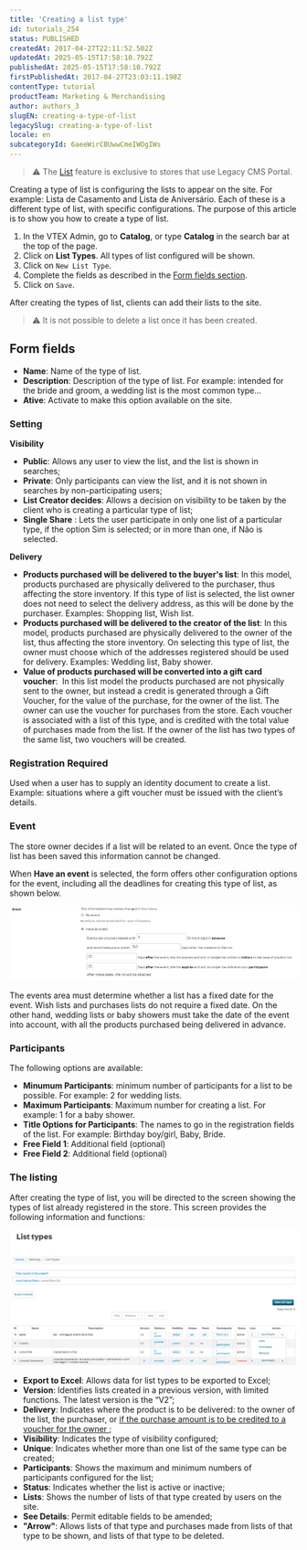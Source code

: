 ```yaml
---
title: 'Creating a list type'
id: tutorials_254
status: PUBLISHED
createdAt: 2017-04-27T22:11:52.502Z
updatedAt: 2025-05-15T17:58:10.792Z
publishedAt: 2025-05-15T17:58:10.792Z
firstPublishedAt: 2017-04-27T23:03:11.198Z
contentType: tutorial
productTeam: Marketing & Merchandising
author: authors_3
slugEN: creating-a-type-of-list
legacySlug: creating-a-type-of-list
locale: en
subcategoryId: 6aeeWirCBUwwCmeIWOgIWs
---
```


> ⚠️ The [List](/en/tutorial/what-is-a-list--4b4NsVFwA8kwqS8S82w4Go) feature is exclusive to stores that use Legacy CMS Portal.

Creating a type of list is configuring the lists to appear on the site. For example: Lista de Casamento and Lista de Aniversário. Each of these is a different type of list, with specific configurations. The purpose of this article is to show you how to create a type of list.

1. In the VTEX Admin, go to __Catalog__, or type __Catalog__ in the search bar at the top of the page.
2. Click on __List Types__.
  All types of list configured will be shown.
3. Click on `New List Type`.
4. Complete the fields as described in the [Form fields section](#form-fields).
5. Click on `Save`.

After creating the types of list, clients can add their lists to the site.

> ⚠️ It is not possible to delete a list once it has been created.

## Form fields

- **Name**: Name of the type of list.
- **Description**: Description of the type of list. For example: intended for the bride and groom, a wedding list is the most common type…
- **Ative**: Activate to make this option available on the site.

### Setting

**Visibility**

- **Public**: Allows any user to view the list, and the list is shown in searches;
- **Private**: Only participants can view the list, and it is not shown in searches by non-participating users;
- **List Creator decides**: Allows a decision on visibility to be taken by the client who is creating a particular type of list;
- **Single Share** : Lets the user participate in only one list of a particular type, if the option Sim is selected; or in more than one, if Não is selected.

**Delivery**

- **Products purchased will be delivered to the buyer's list**: In this model, products purchased are physically delivered to the purchaser, thus affecting the store inventory. If this type of list is selected, the list owner does not need to select the delivery address, as this will be done by the purchaser. Examples: Shopping list, Wish list.
- **Products purchased will be delivered to the creator of the list**: In this model, products purchased are physically delivered to the owner of the list, thus affecting the store inventory. On selecting this type of list, the owner must choose which of the addresses registered should be used for delivery. Examples: Wedding list, Baby shower.
- **Value of products purchased will be converted into a gift card voucher**:  In this list model the products purchased are not physically sent to the owner, but instead a credit is generated through a Gift Voucher, for the value of the purchase, for the owner of the list. The owner can use the voucher for purchases from the store. Each voucher is associated with a list of this type, and is credited with the total value of purchases made from the list. If the owner of the list has two types of the same list, two vouchers will be created.

### Registration Required

Used when a user has to supply an identity document to create a list. Example: situations where a gift voucher must be issued with the client’s details.

### Event

The store owner decides if a list will be related to an event. Once the type of list has been saved this information cannot be changed.

When **Have an event** is selected, the form offers other configuration options for the event, including all the deadlines for creating this type of list, as shown below.

![eventos.en](https://raw.githubusercontent.com/vtexdocs/help-center-content/refs/heads/main/docs/en/tutorials/catalog/list-types/creating-a-type-of-list_1.png)

The events area must determine whether a list has a fixed date for the event. Wish lists and purchases lists do not require a fixed date. On the other hand, wedding lists or baby showers must take the date of the event into account, with all the products purchased being delivered in advance.

### Participants

The following options are available:

- **Minumum Participants**: minimum number of participants for a list to be possible. For example: 2 for wedding lists.
- **Maximum Participants**: Maximum number for creating a list. For example: 1 for a baby shower. 
- **Title Options for Participants**: The names to go in the registration fields of the list. For example: Birthday boy/girl, Baby, Bride.
- **Free Field 1**: Additional field (optional)
- **Free Field 2**: Additional field (optional)

### The listing

After creating the type of list, you will be directed to the screen showing the types of list already registered in the store. This screen provides the following information and functions:

![listagem.en](https://raw.githubusercontent.com/vtexdocs/help-center-content/refs/heads/main/docs/en/tutorials/catalog/list-types/creating-a-type-of-list_2.png)

- **Export to Excel**: Allows data for list types to be exported to Excel;
- **Version**: Identifies lists created in a previous version, with limited functions. The latest version is the “V2”;
- **Delivery**: Indicates where the product is to be delivered: to the owner of the list, the purchaser, or [if the purchase amount is to be credited to a voucher for the owner ](/en/tutorial/setting-up-the-voucher-list "if the purchase amount is to be credited to a voucher for the owner ");
- **Visibility**: Indicates the type of visibility configured;
- **Unique**: Indicates whether more than one list of the same type can be created;
- **Participants**: Shows the maximum and minimum numbers of participants configured for the list;
- **Status**: Indicates whether the list is active or inactive;
- **Lists**: Shows the number of lists of that type created by users on the site.
- **See Details**: Permit editable fields to be amended;
- **"Arrow"**: Allows lists of that type and purchases made from lists of that type to be shown, and lists of that type to be deleted.
